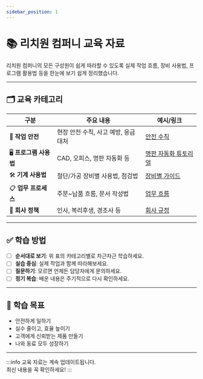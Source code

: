 ```yaml
---
sidebar_position: 1
---
```


# 📚 리치원 컴퍼니 교육 자료

리치원 컴퍼니의 모든 구성원이 쉽게 따라할 수 있도록 실제 작업 흐름, 장비 사용법, 프로그램 활용법 등을 한눈에 보기 쉽게 정리했습니다.

---

## 🗂️ 교육 카테고리

| 구분 | 주요 내용 | 예시/링크 |
|------|----------|-----------|
| 🦺 **작업 안전** | 현장 안전 수칙, 사고 예방, 응급 대처 | [안전 수칙](./safety-rules.md) |
| 🖥️ **프로그램 사용법** | CAD, 오피스, 명판 자동화 등 | [명판 자동화 튜토리얼](./software/richwon-software/01-extract-text-to-excel.md) |
| 🛠️ **기계 사용법** | 절단/가공 장비별 사용법, 점검법 | [장비별 가이드](./machinery/cutting-machines.md) |
| 📋 **업무 프로세스** | 주문~납품 흐름, 문서 작성법 | [업무 흐름](../info/process.md) |
| 🏢 **회사 정책** | 인사, 복리후생, 경조사 등 | [회사 규정](../info/rules.md) |

---

## ✅ 학습 방법

- [ ] **순서대로 보기**: 위 표의 카테고리별로 차근차근 학습하세요.
- [ ] **실습 중심**: 실제 작업과 함께 따라해보세요.
- [ ] **질문하기**: 모르면 언제든 담당자에게 문의하세요.
- [ ] **정기 복습**: 배운 내용은 주기적으로 다시 확인하세요.

---

## 🎯 학습 목표

- 안전하게 일하기
- 실수 줄이고, 효율 높이기
- 고객에게 신뢰받는 제품 만들기
- 나와 동료 모두 성장하기

---

:::info
교육 자료는 계속 업데이트됩니다.  
최신 내용을 꼭 확인하세요!
::: 